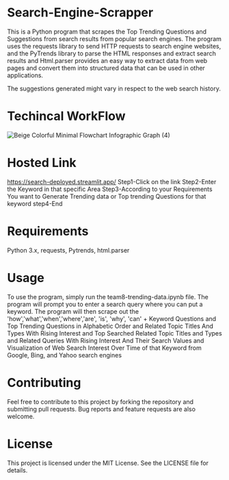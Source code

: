 # Search-Engine-Scrapper
This is a Python program that scrapes the Top Trending Questions and Suggestions from search results from popular search engines. The program uses the requests library to send HTTP requests to search engine websites, and the PyTrends library to parse the HTML responses and extract search results and Html.parser provides an easy way to extract data from web pages and convert them into structured data that can be used in other applications.

The suggestions generated might vary in respect to the web search history.

# Techincal WorkFlow
![Beige Colorful Minimal Flowchart Infographic Graph (4)](https://github.com/jatin12Sethi/Search-Engine-Scrapper/assets/98033741/22190c97-9ada-4c60-86e7-b12ca52868c1)

# Hosted Link
https://search-deployed.streamlit.app/
Step1-Click on the link
Step2-Enter the Keyword in that specific Area
Step3-According to your Requirements You want to Generate Trending data or Top trending Questions for that keyword
step4-End

# Requirements
Python 3.x,
requests,
Pytrends,
html.parser

# Usage
To use the program, simply run the team8-trending-data.ipynb file. The program will prompt you to enter a search query where you can put a keyword. The program will then scrape out the  'how','what','when','where','are', 'is', 'why', 'can' + Keyword Questions and Top Trending Questions in Alphabetic Order and Related Topic Titles And Types With Rising Interest and Top Searched Related Topic Titles and Types and Related Queries With Rising Interest And Their Search Values and Visualization of  Web Search Interest Over Time of that Keyword from Google, Bing, and Yahoo search engines 
# Contributing
Feel free to contribute to this project by forking the repository and submitting pull requests. Bug reports and feature requests are also welcome.

# License
This project is licensed under the MIT License. 
See the LICENSE file for details.
